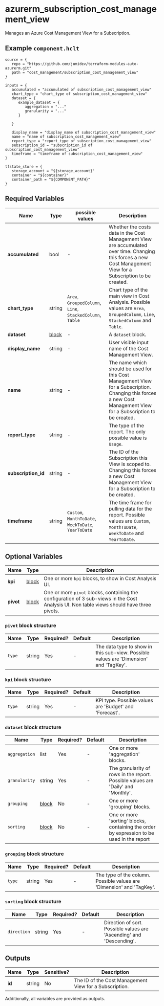 # azurerm_subscription_cost_management_view

Manages an Azure Cost Management View for a Subscription.

## Example `component.hclt`

```hcl
source = {
   repo = "https://github.com/jumidev/terraform-modules-auto-azurerm.git" 
   path = "cost_management/subscription_cost_management_view" 
}

inputs = {
   accumulated = "accumulated of subscription_cost_management_view" 
   chart_type = "chart_type of subscription_cost_management_view" 
   dataset = {
      example_dataset = {
         aggregation = "..."   
         granularity = "..."   
      }
  
   }
 
   display_name = "display_name of subscription_cost_management_view" 
   name = "name of subscription_cost_management_view" 
   report_type = "report_type of subscription_cost_management_view" 
   subscription_id = "subscription_id of subscription_cost_management_view" 
   timeframe = "timeframe of subscription_cost_management_view" 
}

tfstate_store = {
   storage_account = "${storage_account}" 
   container = "${container}" 
   container_path = "${COMPONENT_PATH}" 
}

```

## Required Variables

| Name | Type |  possible values |  Description |
| ---- | --------- |  ----------- | ----------- |
| **accumulated** | bool |  -  |  Whether the costs data in the Cost Management View are accumulated over time. Changing this forces a new Cost Management View for a Subscription to be created. | 
| **chart_type** | string |  `Area`, `GroupedColumn`, `Line`, `StackedColumn`, `Table`  |  Chart type of the main view in Cost Analysis. Possible values are `Area`, `GroupedColumn`, `Line`, `StackedColumn` and `Table`. | 
| **dataset** | [block](#dataset-block-structure) |  -  |  A `dataset` block. | 
| **display_name** | string |  -  |  User visible input name of the Cost Management View. | 
| **name** | string |  -  |  The name which should be used for this Cost Management View for a Subscription. Changing this forces a new Cost Management View for a Subscription to be created. | 
| **report_type** | string |  -  |  The type of the report. The only possible value is `Usage`. | 
| **subscription_id** | string |  -  |  The ID of the Subscription this View is scoped to. Changing this forces a new Cost Management View for a Subscription to be created. | 
| **timeframe** | string |  `Custom`, `MonthToDate`, `WeekToDate`, `YearToDate`  |  The time frame for pulling data for the report. Possible values are `Custom`, `MonthToDate`, `WeekToDate` and `YearToDate`. | 

## Optional Variables

| Name | Type |  Description |
| ---- | --------- |  ----------- |
| **kpi** | [block](#kpi-block-structure) |  One or more `kpi` blocks, to show in Cost Analysis UI. | 
| **pivot** | [block](#pivot-block-structure) |  One or more `pivot` blocks, containing the configuration of 3 sub-views in the Cost Analysis UI. Non table views should have three pivots. | 

### `pivot` block structure

| Name | Type | Required? | Default | Description |
| ---- | ---- | --------- | ------- | ----------- |
| `type` | string | Yes | - | The data type to show in this sub-view. Possible values are 'Dimension' and 'TagKey'. |

### `kpi` block structure

| Name | Type | Required? | Default | Description |
| ---- | ---- | --------- | ------- | ----------- |
| `type` | string | Yes | - | KPI type. Possible values are 'Budget' and 'Forecast'. |

### `dataset` block structure

| Name | Type | Required? | Default | Description |
| ---- | ---- | --------- | ------- | ----------- |
| `aggregation` | list | Yes | - | One or more 'aggregation' blocks. |
| `granularity` | string | Yes | - | The granularity of rows in the report. Possible values are 'Daily' and 'Monthly'. |
| `grouping` | [block](#dataset-block-structure) | No | - | One or more 'grouping' blocks. |
| `sorting` | [block](#dataset-block-structure) | No | - | One or more 'sorting' blocks, containing the order by expression to be used in the report |

### `grouping` block structure

| Name | Type | Required? | Default | Description |
| ---- | ---- | --------- | ------- | ----------- |
| `type` | string | Yes | - | The type of the column. Possible values are 'Dimension' and 'TagKey'. |

### `sorting` block structure

| Name | Type | Required? | Default | Description |
| ---- | ---- | --------- | ------- | ----------- |
| `direction` | string | Yes | - | Direction of sort. Possible values are 'Ascending' and 'Descending'. |



## Outputs

| Name | Type | Sensitive? | Description |
| ---- | ---- | --------- | --------- |
| **id** | string | No  | The ID of the Cost Management View for a Subscription. | 

Additionally, all variables are provided as outputs.
